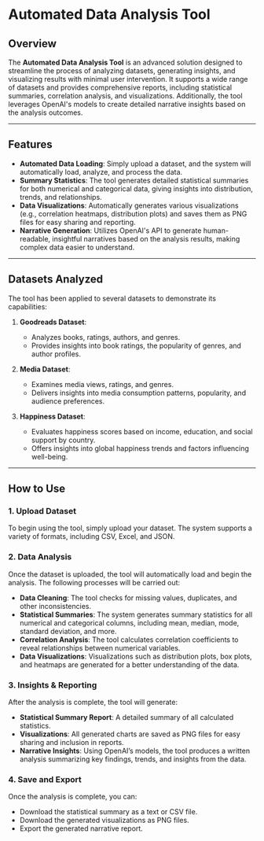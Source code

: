 # Automated Data Analysis Tool

## Overview

The **Automated Data Analysis Tool** is an advanced solution designed to streamline the process of analyzing datasets, generating insights, and visualizing results with minimal user intervention. It supports a wide range of datasets and provides comprehensive reports, including statistical summaries, correlation analysis, and visualizations. Additionally, the tool leverages OpenAI's models to create detailed narrative insights based on the analysis outcomes.

---

## Features

- **Automated Data Loading**: Simply upload a dataset, and the system will automatically load, analyze, and process the data.
- **Summary Statistics**: The tool generates detailed statistical summaries for both numerical and categorical data, giving insights into distribution, trends, and relationships.
- **Data Visualizations**: Automatically generates various visualizations (e.g., correlation heatmaps, distribution plots) and saves them as PNG files for easy sharing and reporting.
- **Narrative Generation**: Utilizes OpenAI's API to generate human-readable, insightful narratives based on the analysis results, making complex data easier to understand.
  
---

## Datasets Analyzed

The tool has been applied to several datasets to demonstrate its capabilities:

1. **Goodreads Dataset**:
   - Analyzes books, ratings, authors, and genres.
   - Provides insights into book ratings, the popularity of genres, and author profiles.

2. **Media Dataset**:
   - Examines media views, ratings, and genres.
   - Delivers insights into media consumption patterns, popularity, and audience preferences.

3. **Happiness Dataset**:
   - Evaluates happiness scores based on income, education, and social support by country.
   - Offers insights into global happiness trends and factors influencing well-being.

---

## How to Use

### 1. Upload Dataset
To begin using the tool, simply upload your dataset. The system supports a variety of formats, including CSV, Excel, and JSON. 

### 2. Data Analysis
Once the dataset is uploaded, the tool will automatically load and begin the analysis. The following processes will be carried out:
   - **Data Cleaning**: The tool checks for missing values, duplicates, and other inconsistencies.
   - **Statistical Summaries**: The system generates summary statistics for all numerical and categorical columns, including mean, median, mode, standard deviation, and more.
   - **Correlation Analysis**: The tool calculates correlation coefficients to reveal relationships between numerical variables.
   - **Data Visualizations**: Visualizations such as distribution plots, box plots, and heatmaps are generated for a better understanding of the data.

### 3. Insights & Reporting
After the analysis is complete, the tool will generate:
   - **Statistical Summary Report**: A detailed summary of all calculated statistics.
   - **Visualizations**: All generated charts are saved as PNG files for easy sharing and inclusion in reports.
   - **Narrative Insights**: Using OpenAI’s models, the tool produces a written analysis summarizing key findings, trends, and insights from the data.

### 4. Save and Export
Once the analysis is complete, you can:
   - Download the statistical summary as a text or CSV file.
   - Download the generated visualizations as PNG files.
   - Export the generated narrative report.

